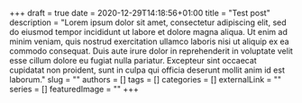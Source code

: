 +++ 
draft = true
date = 2020-12-29T14:18:56+01:00
title = "Test post"
description = "Lorem ipsum dolor sit amet, consectetur adipiscing elit, sed do eiusmod tempor incididunt ut labore et dolore magna aliqua. Ut enim ad minim veniam, quis nostrud exercitation ullamco laboris nisi ut aliquip ex ea commodo consequat. Duis aute irure dolor in reprehenderit in voluptate velit esse cillum dolore eu fugiat nulla pariatur. Excepteur sint occaecat cupidatat non proident, sunt in culpa qui officia deserunt mollit anim id est laborum."
slug = ""
authors = []
tags = []
categories = []
externalLink = ""
series = []
featuredImage = ""
+++
